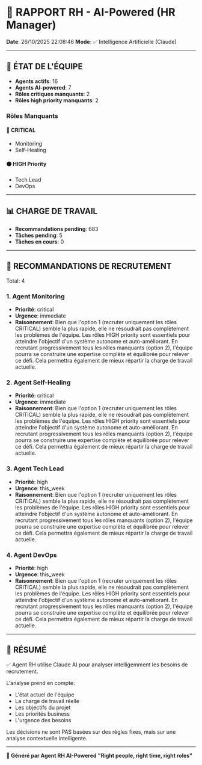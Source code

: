 # 👔 RAPPORT RH - AI-Powered (HR Manager)

**Date**: 26/10/2025 22:08:46
**Mode**: ✅ Intelligence Artificielle (Claude)

---

## 👥 ÉTAT DE L'ÉQUIPE

- **Agents actifs**: 16
- **Agents AI-powered**: 7
- **Rôles critiques manquants**: 2
- **Rôles high priority manquants**: 2

### Rôles Manquants

#### 🔴 CRITICAL

- Monitoring
- Self-Healing

#### 🟠 HIGH Priority

- Tech Lead
- DevOps

---

## 📊 CHARGE DE TRAVAIL

- **Recommandations pending**: 683
- **Tâches pending**: 5
- **Tâches en cours**: 0

---

## 👥 RECOMMANDATIONS DE RECRUTEMENT

Total: 4


### 1. Agent Monitoring

- **Priorité**: critical
- **Urgence**: immediate
- **Raisonnement**: Bien que l'option 1 (recruter uniquement les rôles CRITICAL) semble la plus rapide, elle ne résoudrait pas complètement les problèmes de l'équipe. Les rôles HIGH priority sont essentiels pour atteindre l'objectif d'un système autonome et auto-améliorant. En recrutant progressivement tous les rôles manquants (option 2), l'équipe pourra se construire une expertise complète et équilibrée pour relever ce défi. Cela permettra également de mieux répartir la charge de travail actuelle.


### 2. Agent Self-Healing

- **Priorité**: critical
- **Urgence**: immediate
- **Raisonnement**: Bien que l'option 1 (recruter uniquement les rôles CRITICAL) semble la plus rapide, elle ne résoudrait pas complètement les problèmes de l'équipe. Les rôles HIGH priority sont essentiels pour atteindre l'objectif d'un système autonome et auto-améliorant. En recrutant progressivement tous les rôles manquants (option 2), l'équipe pourra se construire une expertise complète et équilibrée pour relever ce défi. Cela permettra également de mieux répartir la charge de travail actuelle.


### 3. Agent Tech Lead

- **Priorité**: high
- **Urgence**: this_week
- **Raisonnement**: Bien que l'option 1 (recruter uniquement les rôles CRITICAL) semble la plus rapide, elle ne résoudrait pas complètement les problèmes de l'équipe. Les rôles HIGH priority sont essentiels pour atteindre l'objectif d'un système autonome et auto-améliorant. En recrutant progressivement tous les rôles manquants (option 2), l'équipe pourra se construire une expertise complète et équilibrée pour relever ce défi. Cela permettra également de mieux répartir la charge de travail actuelle.


### 4. Agent DevOps

- **Priorité**: high
- **Urgence**: this_week
- **Raisonnement**: Bien que l'option 1 (recruter uniquement les rôles CRITICAL) semble la plus rapide, elle ne résoudrait pas complètement les problèmes de l'équipe. Les rôles HIGH priority sont essentiels pour atteindre l'objectif d'un système autonome et auto-améliorant. En recrutant progressivement tous les rôles manquants (option 2), l'équipe pourra se construire une expertise complète et équilibrée pour relever ce défi. Cela permettra également de mieux répartir la charge de travail actuelle.




---

## 🎯 RÉSUMÉ

✅ Agent RH utilise Claude AI pour analyser intelligemment les besoins de recrutement.

L'analyse prend en compte:
- L'état actuel de l'équipe
- La charge de travail réelle
- Les objectifs du projet
- Les priorités business
- L'urgence des besoins

Les décisions ne sont PAS basées sur des règles fixes, mais sur une analyse contextuelle intelligente.

---

**👔 Généré par Agent RH AI-Powered**
**"Right people, right time, right roles"**
